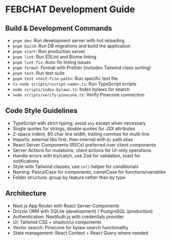 # FEBCHAT Development Guide

## Build & Development Commands

- `pnpm dev`: Run development server with hot reloading
- `pnpm build`: Run DB migrations and build the application
- `pnpm start`: Run production server
- `pnpm lint`: Run ESLint and Biome linting
- `pnpm lint:fix`: Auto-fix linting issues
- `pnpm format`: Format with Prettier (includes Tailwind class sorting)
- `pnpm test`: Run test suite
- `pnpm test <test-file-path>`: Run specific test file
- `ts-node scripts/<script-name>.ts`: Run TypeScript scripts
- `node scripts/index-bylaws.ts`: Index bylaws for search
- `node scripts/verify-pinecone.ts`: Verify Pinecone connection

## Code Style Guidelines

- TypeScript with strict typing; avoid `any` except when necessary
- Single quotes for strings, double quotes for JSX attributes
- 2-space indent, 80 char line width, trailing commas for multi-line
- Imports: external libs first, then internal with `@/` path alias
- React Server Components (RSCs) preferred over client components
- Server Actions for mutations; client actions for UI-only operations
- Handle errors with try/catch, use Zod for validation, toast for notifications
- Style with Tailwind classes; use `cn()` helper for conditionals
- Naming: PascalCase for components, camelCase for functions/variables
- Folder structure: group by feature rather than by type

## Architecture

- Next.js App Router with React Server Components
- Drizzle ORM with SQLite (development) / PostgreSQL (production)
- Authentication: NextAuth.js with credentials provider
- UI: Tailwind CSS + shadcn/ui components
- Vector search: Pinecone for bylaw search functionality
- State management: React Context + React Query where needed
